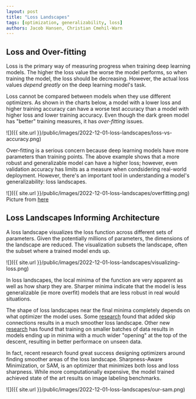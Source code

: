 ```yaml
---
layout: post
title: "Loss Landscapes"
tags: [optimization, generalizability, loss]
authors: Jacob Hansen, Christian Cmehil-Warn
---
```



## Loss and Over-fitting

Loss is the primary way of measuring progress when training deep learning models. The higher the loss value the worse the model performs, so when training the model, the loss should be decreasing. However, the actual loss values _depend greatly_ on the deep learning model's task.

Loss cannot be compared between models when they use different optimizers. As shown in the charts below, a model with a lower loss and higher training accuracy can have a worse test accuracy than a model with higher loss and lower training accuracy. Even though the dark green model has "better" training measures, it has _over-fitting_ issues.

![]({{ site.url }}/public/images/2022-12-01-loss-landscapes/loss-vs-accuracy.png)

Over-fitting is a serious concern because deep learning models have more parameters than training points. The above example shows that a more robust and generalizable model can have a higher loss; however, even validation accuracy has limits as a measure when condsidering real-world deployment. However, there's an important tool in understanding a model's generalizability: loss landscapes.


![]({{ site.url }}/public/images/2022-12-01-loss-landscapes/overfitting.png)
Picture from [here](https://medium.com/greyatom/what-is-underfitting-and-overfitting-in-machine-learning-and-how-to-deal-with-it-6803a989c76)



## Loss Landscapes Informing Architecture

A loss landscape visualizes the loss function across different sets of parameters. Given the potentially millions of parameters, the dimensions of the landscape are reduced. The visualization subsets the landscape, often the subset where a trained model ends up. 


![]({{ site.url }}/public/images/2022-12-01-loss-landscapes/visualizing-loss.png)

In loss landscapes, the local minima of the function are very apparent as well as how sharp they are. Sharper minima indicate that the model is less generalizable (ie more overfit) models that are less robust in real would situations.

The shape of loss landscapes near the final minima completely depends on what optimizer the model uses. Some [research](https://arxiv.org/abs/1712.09913) found that added skip connections results in a much smoother loss landscape. Other new [research](https://arxiv.org/abs/1609.04836)  has found that training on smaller batches of data results in models ending up in minima with a much wider "opening" at the top of the descent, resulting in better performace on unseen data. 

In fact, recent research found great success designing optimizers around finding smoother areas of the loss landscape. Sharpness-Aware Minimization, or SAM, is an optimizer that minimizes both loss and loss sharpness. While more computationally expensive, the model trained achieved state of the art results on image labeling benchmarks.

![]({{ site.url }}/public/images/2022-12-01-loss-landscapes/our-sam.png)


